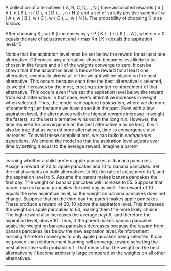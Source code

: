 A collection of alternatives { A, B, C, D,..., N } have associated rewards { π ( A ), π ( B ), π ( C ), π ( D ),..., π ( N )} and a set of strictly positive weights { w ( A ), w ( B ), w ( C ), w ( D ),..., w ( N )}. The probability of choosing K is as follows: 

 After choosing K , w ( K ) increases by γ · P ( K ) · ( π ( K ) − A ), where γ > 0 equals the rate of adjustment and < max Kπ ( K ) equals the aspiration level.^5 

Notice that the aspiration level must be set below the reward for at least one alternative. Otherwise, any alternative chosen becomes less likely to be chosen in the future and all of the weights converge to zero. It can be shown that if the aspiration level is below the reward for at least one alternative, eventually almost all of the weight will be placed on the best alternative. This occurs because each time the best alternative is selected, its weight increases by the most, creating stronger reinforcement of that alternative. This occurs even if we set the aspiration level below the reward from each alternative. In that case, every alternative increases in weight when selected. Thus, the model can capture _habituation,_ where we do more of something just because we have done it in the past. Even with a low aspiration level, the alternatives with the highest rewards increase in weight the fastest, so the best alternative wins out in the long run. However, the time required for convergence on the best alternative may be long. It will also be true that as we add more alternatives, time to convergence also increases. To avoid these complications, we can build in _endogenous aspirations_. We emend the model so that the aspiration level adjusts over time by setting it equal to the average reward. Imagine a parent 

---

learning whether a child prefers apple pancakes or banana pancakes. Assign a reward of 20 to apple pancakes and 10 to banana pancakes. Set the initial weights on both alternatives to 50, the rate of adjustment to 1, and the aspiration level to 5. Assume the parent makes banana pancakes the first day. The weight on banana pancakes will increase to 55. Suppose that parent makes banana pancakes the next day as well. The reward of 10 equals the new aspiration level, so the weight on banana pancakes does not change. Suppose that on the third day the parent makes apple pancakes. These produce a reward of 20, 10 above the aspiration level. This increases the weight on apple pancakes to 60, making them the more likely choice. The high reward also increases the average payoff, and therefore the aspiration level, above 10. Thus, if the parent makes banana pancakes again, the weight on banana pancakes decreases because the reward from banana pancakes lies below the new aspiration level. Reinforcement learning therefore converges to only apple pancakes being selected. It can be proven that reinforcement learning will converge toward selecting the best alternative with probability 1. That means that the weight on the best alternative will become arbitrarily large compared to the weights on all other alternatives. 

---